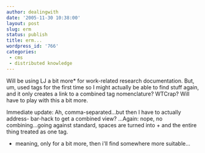 ```yaml
---
author: dealingwith
date: '2005-11-30 10:38:00'
layout: post
slug: erm
status: publish
title: erm...
wordpress_id: '766'
categories:
 - cms
 - distributed knowledge
---
```


Will be using LJ a bit more* for work-related research documentation. But, um,
used tags for the first time so I might actually be able to find stuff again,
and it only creates a link to a combined tag nomenclature? WTCrap? Will have
to play with this a bit more.

Immediate update: Ah, comma-separated...but then I have to actually address-
bar-hack to get a combined view? ...Again: nope, no combining...going against
standard, spaces are turned into + and the entire thing treated as one tag.

* meaning, only for a bit more, then i'll find somewhere more suitable...

